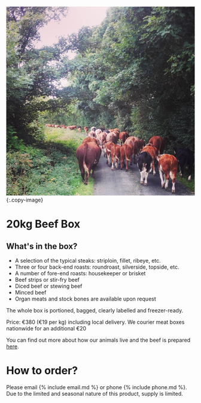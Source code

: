 
![cover-image]
{:.copy-image}

# 20kg Beef Box

## What's in the box?

* A selection of the typical steaks: striploin, fillet, ribeye, etc.
* Three or four back-end roasts: roundroast, silverside, topside, etc.
* A number of fore-end roasts: housekeeper or brisket
* Beef strips or stir-fry beef
* Diced beef or stewing beef
* Minced beef
* Organ meats and stock bones are available upon request

The whole box is portioned, bagged, clearly labelled and freezer-ready.

Price: €380 (€19 per kg) including local delivery.
We courier meat boxes nationwide for an additional €20

You can find out more about how our animals live and the beef is prepared [here](/blog/our-beef).

# How to order?

Please email {% include email.md %} or phone {% include phone.md %}. Due to the limited and seasonal nature of this product, supply is limited.

[cover-image]: /images/cow-walk.jpg
